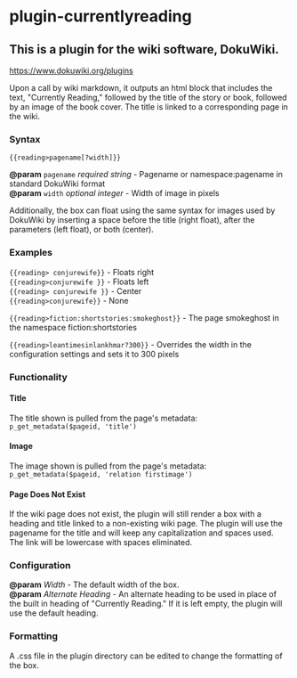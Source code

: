 # plugin-currentlyreading

## This is a plugin for the wiki software, DokuWiki.
https://www.dokuwiki.org/plugins

Upon a call by wiki markdown, it outputs an html block that includes the text, "Currently Reading,"
followed by the title of the story or book, followed by an image of the book cover. The title is
linked to a corresponding page in the wiki.

### Syntax
`{{reading>pagename[?width]}}`

**@param**  `pagename`   *required  string* -  Pagename or namespace:pagename in standard DokuWiki format \
**@param**  `width`   *optional  integer* -  Width of image in pixels
  
Additionally, the box can float using the same syntax for images used by DokuWiki by inserting a space 
before the title (right float), after the parameters (left float), or both (center).

### Examples
`{{reading> conjurewife}}`    - Floats right \
`{{reading>conjurewife }}`    - Floats left \
`{{reading> conjurewife }}`   - Center \
`{{reading>conjurewife}}`     - None

`{{reading>fiction:shortstories:smokeghost}}`   - The page smokeghost in the namespace fiction:shortstories

`{{reading>leantimesinlankhmar?300}}`           - Overrides the width in the configuration settings and sets it to 300 pixels
  
### Functionality
#### Title
The title shown is pulled from the page's metadata: `p_get_metadata($pageid, 'title')`

#### Image
The image shown is pulled from the page's metadata: `p_get_metadata($pageid, 'relation firstimage')`

#### Page Does Not Exist
If the wiki page does not exist, the plugin will still render a box with a heading and title linked to a non-existing wiki page.
The plugin will use the pagename for the title and will keep any capitalization and spaces used. The link will be lowercase with spaces eliminated.

### Configuration
**@param**  *Width* - The default width of the box. \
**@param**  *Alternate Heading* - An alternate heading to be used in place of the built in heading of "Currently Reading."
If it is left empty, the plugin will use the default heading.

### Formatting
A .css file in the plugin directory can be edited to change the formatting of the box.
